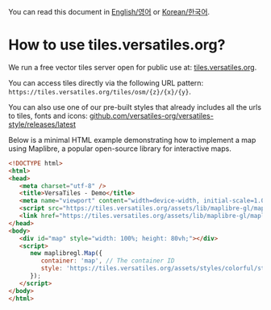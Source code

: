 You can read this document in [English/영어](use_tiles.versatiles.org.md) or [Korean/한국어](use_tiles.versatiles.org.ko.md).

# How to use tiles.versatiles.org?

We run a free vector tiles server open for public use at: [tiles.versatiles.org](https://tiles.versatiles.org).

You can access tiles directly via the following URL pattern: `https://tiles.versatiles.org/tiles/osm/{z}/{x}/{y}`.

You can also use one of our pre-built styles that already includes all the urls to tiles, fonts and icons: [github.com/versatiles-org/versatiles-style/releases/latest](https://github.com/versatiles-org/versatiles-style/releases/latest/)

Below is a minimal HTML example demonstrating how to implement a map using Maplibre, a popular open-source library for interactive maps.

```html
<!DOCTYPE html>
<html>
<head>
   <meta charset="utf-8" />
   <title>VersaTiles - Demo</title>
   <meta name="viewport" content="width=device-width, initial-scale=1.0" />
   <script src="https://tiles.versatiles.org/assets/lib/maplibre-gl/maplibre-gl.js"></script>
   <link href="https://tiles.versatiles.org/assets/lib/maplibre-gl/maplibre-gl.css" rel="stylesheet" />
</head>
<body>
   <div id="map" style="width: 100%; height: 80vh;"></div>
   <script>
      new maplibregl.Map({
         container: 'map', // The container ID
         style: 'https://tiles.versatiles.org/assets/styles/colorful/style.json' // Style URL
      });
   </script>
</body>
</html>
```
